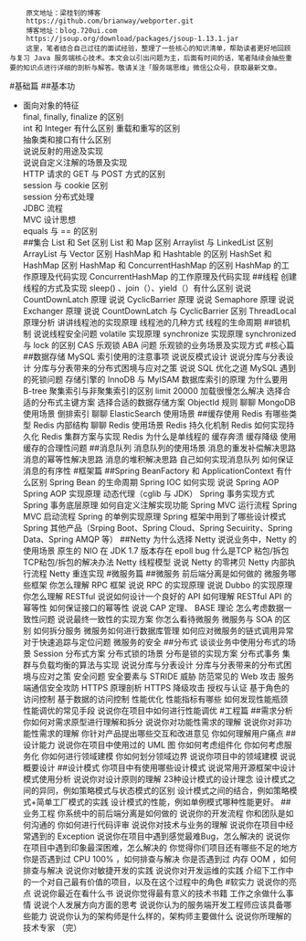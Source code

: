 	    原文地址：梁桂钊的博客
	    https://github.com/brianway/webporter.git
	    博客地址：blog.720ui.com
	    https://jsoup.org/download/packages/jsoup-1.13.1.jar
	    这里，笔者结合自己过往的面试经验，整理了一些核心的知识清单，帮助读者更好地回顾与复习 Java 服务端核心技术。本文会以引出问题为主，后面有时间的话，笔者陆续会抽些重要的知识点进行详细的剖析与解答。敬请关注「服务端思维」微信公众号，获取最新文章。
		
#基础篇
##基本功  
* 面向对象的特征  
		final, finally, finalize 的区别  
		int 和 Integer 有什么区别 
		重载和重写的区别  
		抽象类和接口有什么区别  
	    	说说反射的用途及实现  
		说说自定义注解的场景及实现  
		HTTP 请求的 GET 与 POST 方式的区别  
		session 与 cookie 区别  
		session 分布式处理  
		JDBC 流程  
		MVC 设计思想  
		equals 与 == 的区别  
##集合
		List 和 Set 区别
		List 和 Map 区别
		Arraylist 与 LinkedList 区别
		ArrayList 与 Vector 区别
		HashMap 和 Hashtable 的区别
		HashSet 和 HashMap 区别
		HashMap 和 ConcurrentHashMap 的区别
		HashMap 的工作原理及代码实现
		ConcurrentHashMap 的工作原理及代码实现
##线程
		创建线程的方式及实现
		sleep() 、join（）、yield（）有什么区别
		说说 CountDownLatch 原理
		说说 CyclicBarrier 原理
		说说 Semaphore 原理
		说说 Exchanger 原理
		说说 CountDownLatch 与 CyclicBarrier 区别
		ThreadLocal 原理分析
		讲讲线程池的实现原理
		线程池的几种方式
		线程的生命周期
##锁机制
		说说线程安全问题
		volatile 实现原理
		synchronize 实现原理
		synchronized 与 lock 的区别
		CAS 乐观锁
		ABA 问题
		乐观锁的业务场景及实现方式
#核心篇
##数据存储
		MySQL 索引使用的注意事项
		说说反模式设计
		说说分库与分表设计
		分库与分表带来的分布式困境与应对之策
		说说 SQL 优化之道
		MySQL 遇到的死锁问题
		存储引擎的 InnoDB 与 MyISAM
		数据库索引的原理
		为什么要用 B-tree
		聚集索引与非聚集索引的区别
		limit 20000 加载很慢怎么解决
		选择合适的分布式主键方案
		选择合适的数据存储方案
		ObjectId 规则
		聊聊 MongoDB 使用场景
		倒排索引
		聊聊 ElasticSearch 使用场景
##缓存使用
		Redis 有哪些类型
		Redis 内部结构
		聊聊 Redis 使用场景
		Redis 持久化机制
		Redis 如何实现持久化
		Redis 集群方案与实现
		Redis 为什么是单线程的
		缓存奔溃
		缓存降级
		使用缓存的合理性问题
##消息队列
		消息队列的使用场景
		消息的重发补偿解决思路
		消息的幂等性解决思路
		消息的堆积解决思路
		自己如何实现消息队列
		如何保证消息的有序性
#框架篇
##Spring
		BeanFactory 和 ApplicationContext 有什么区别
		Spring Bean 的生命周期
		Spring IOC 如何实现
		说说 Spring AOP
		Spring AOP 实现原理
		动态代理（cglib 与 JDK）
		Spring 事务实现方式
		Spring 事务底层原理
		如何自定义注解实现功能
		Spring MVC 运行流程
		Spring MVC 启动流程
		Spring 的单例实现原理
		Spring 框架中用到了哪些设计模式
		Spring 其他产品（Srping Boot、Spring Cloud、Spring Secuirity、Spring Data、Spring AMQP 等）
##Netty
		为什么选择 Netty
		说说业务中，Netty 的使用场景
		原生的 NIO 在 JDK 1.7 版本存在 epoll bug
		什么是TCP 粘包/拆包
		TCP粘包/拆包的解决办法
		Netty 线程模型
		说说 Netty 的零拷贝
		Netty 内部执行流程
		Netty 重连实现
#微服务篇
##微服务
		前后端分离是如何做的
		微服务哪些框架
		你怎么理解 RPC 框架
		说说 RPC 的实现原理
		说说 Dubbo 的实现原理
		你怎么理解 RESTful
		说说如何设计一个良好的 API
		如何理解 RESTful API 的幂等性
		如何保证接口的幂等性
		说说 CAP 定理、 BASE 理论
		怎么考虑数据一致性问题
		说说最终一致性的实现方案
		你怎么看待微服务
		微服务与 SOA 的区别
		如何拆分服务
		微服务如何进行数据库管理
		如何应对微服务的链式调用异常
		对于快速追踪与定位问题
		微服务的安全
##分布式
		谈谈业务中使用分布式的场景
		Session 分布式方案
		分布式锁的场景
		分布是锁的实现方案
		分布式事务
		集群与负载均衡的算法与实现
		说说分库与分表设计
		分库与分表带来的分布式困境与应对之策
		安全问题
		安全要素与 STRIDE 威胁
		防范常见的 Web 攻击
		服务端通信安全攻防
		HTTPS 原理剖析
		HTTPS 降级攻击
		授权与认证
		基于角色的访问控制
		基于数据的访问控制
		性能优化
		性能指标有哪些
		如何发现性能瓶颈
		性能调优的常见手段
		说说你在项目中如何进行性能调优
#工程篇
##需求分析
		你如何对需求原型进行理解和拆分
		说说你对功能性需求的理解
		说说你对非功能性需求的理解
		你针对产品提出哪些交互和改进意见
		你如何理解用户痛点
##设计能力
		说说你在项目中使用过的 UML 图
		你如何考虑组件化
		你如何考虑服务化
		你如何进行领域建模
		你如何划分领域边界
		说说你项目中的领域建模
		说说概要设计
##设计模式
		你项目中有使用哪些设计模式
		说说常用开源框架中设计模式使用分析
		说说你对设计原则的理解
		23种设计模式的设计理念
		设计模式之间的异同，例如策略模式与状态模式的区别
		设计模式之间的结合，例如策略模式+简单工厂模式的实践
		设计模式的性能，例如单例模式哪种性能更好。
##业务工程
		你系统中的前后端分离是如何做的
		说说你的开发流程
		你和团队是如何沟通的
		你如何进行代码评审
		说说你对技术与业务的理解
		说说你在项目中经常遇到的 Exception
		说说你在项目中遇到感觉最难Bug，怎么解决的
		说说你在项目中遇到印象最深困难，怎么解决的
		你觉得你们项目还有哪些不足的地方
		你是否遇到过 CPU 100% ，如何排查与解决
		你是否遇到过 内存 OOM ，如何排查与解决
		说说你对敏捷开发的实践
		说说你对开发运维的实践
		介绍下工作中的一个对自己最有价值的项目，以及在这个过程中的角色
#软实力
		说说你的亮点
		说说你最近在看什么书
		说说你觉得最有意义的技术书籍
		工作之余做什么事情
		说说个人发展方向方面的思考
		说说你认为的服务端开发工程师应该具备哪些能力
		说说你认为的架构师是什么样的，架构师主要做什么
		说说你所理解的技术专家
		（完）
